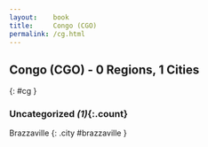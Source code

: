 ```yaml
---
layout:    book
title:     Congo (CGO)
permalink: /cg.html
---
```


## Congo (CGO) - 0 Regions, 1 Cities
{: #cg }





### Uncategorized _(1)_{:.count}


Brazzaville  {: .city #brazzaville } <br>


 
